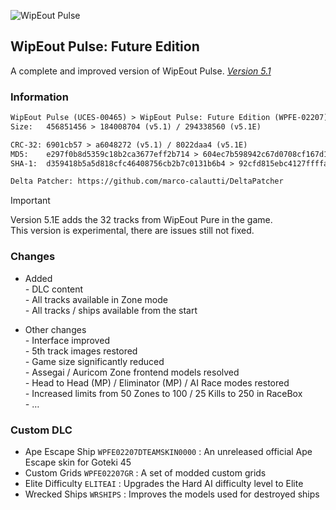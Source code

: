 ![WipEout Pulse](https://github.com/user-attachments/assets/b939beb0-1b82-436a-b174-7fb29a8a3e8b)
## WipEout Pulse: Future Edition
A complete and improved version of WipEout Pulse. [*Version 5.1*](https://mega.nz/folder/lMRVELoR#01a4KaUDbCycjlrDgq5UdQ/folder/8ZghSRpZ)

### Information
```diff
WipEout Pulse (UCES-00465) > WipEout Pulse: Future Edition (WPFE-02207)
Size:   456851456 > 184008704 (v5.1) / 294338560 (v5.1E)

CRC-32: 6901cb57 > a6048272 (v5.1) / 8022daa4 (v5.1E)
MD5:    e297f0b8d5359c18b2ca3677eff2b714 > 604ec7b598942c67d0708cf167d11826 (v5.1) / 45ccd91546087120e0352086bcae9d13 (v5.1E)
SHA-1:  d359418b5a5d818cfc46408756cb2b7c0131b6b4 > 92cfd815ebc4127ffffaba9f23aa3aff62c03ab4 (v5.1) / 7d0f26bc81ac5625684da5a353408748235bc302 (v5.1E)

Delta Patcher: https://github.com/marco-calautti/DeltaPatcher
```
> [!IMPORTANT]
> Version 5.1E adds the 32 tracks from WipEout Pure in the game.  
> This version is experimental, there are issues still not fixed.

### Changes
- Added  
*-* DLC content  
*-* All tracks available in Zone mode  
*-* All tracks / ships available from the start

- Other changes  
*-* Interface improved  
*-* 5th track images restored  
*-* Game size significantly reduced  
*-* Assegai / Auricom Zone frontend models resolved  
*-* Head to Head (MP) / Eliminator (MP) / AI Race modes restored  
*-* Increased limits from 50 Zones to 100 / 25 Kills to 250 in RaceBox  
*-* …

### Custom DLC
- Ape Escape Ship `WPFE02207DTEAMSKIN0000` : An unreleased official Ape Escape skin for Goteki 45
- Custom Grids `WPFE02207GR` : A set of modded custom grids
- Elite Difficulty `ELITEAI` : Upgrades the Hard AI difficulty level to Elite
- Wrecked Ships `WRSHIPS` : Improves the models used for destroyed ships
